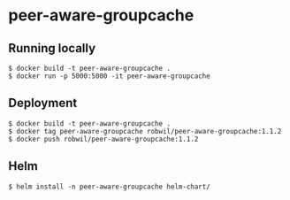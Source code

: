 # peer-aware-groupcache

## Running locally

```
$ docker build -t peer-aware-groupcache .
$ docker run -p 5000:5000 -it peer-aware-groupcache
```

## Deployment

```
$ docker build -t peer-aware-groupcache .
$ docker tag peer-aware-groupcache robwil/peer-aware-groupcache:1.1.2
$ docker push robwil/peer-aware-groupcache:1.1.2
```

## Helm

```
$ helm install -n peer-aware-groupcache helm-chart/
```